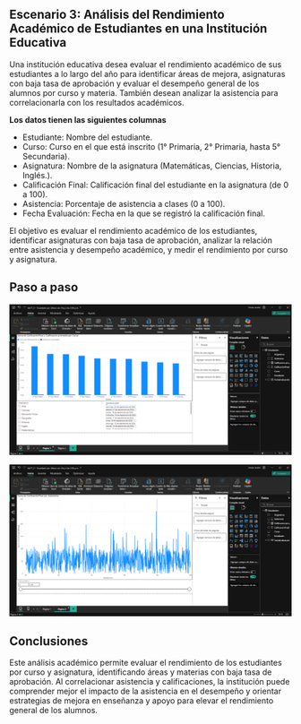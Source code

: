 ## Escenario 3: Análisis del Rendimiento Académico de Estudiantes en una Institución Educativa

Una institución educativa desea evaluar el rendimiento académico de sus estudiantes a lo largo del año para identificar áreas de mejora, asignaturas con baja tasa de aprobación y evaluar el desempeño general de los alumnos por curso y materia. También desean analizar la asistencia para correlacionarla con los resultados académicos.

**Los datos tienen las siguientes columnas**

- Estudiante: Nombre del estudiante.
- Curso: Curso en el que está inscrito (1° Primaria, 2° Primaria, hasta 5° Secundaria).
- Asignatura: Nombre de la asignatura (Matemáticas, Ciencias, Historia, Inglés.).
- Calificación Final: Calificación final del estudiante en la asignatura (de 0 a 100).
- Asistencia: Porcentaje de asistencia a clases (0 a 100).
- Fecha Evaluación: Fecha en la que se registró la calificación final.

El objetivo es evaluar el rendimiento académico de los estudiantes, identificar asignaturas con baja tasa de aprobación, analizar la relación entre asistencia y desempeño académico, y medir el rendimiento por curso y asignatura.

## Paso a paso

![Captura de pantalla del escenario 3 en Power BI](lab17_3-1.png)

![Captura de pantalla del escenario 3 en Power BI](lab17_3-2.png)

## Conclusiones

Este análisis académico permite evaluar el rendimiento de los estudiantes por curso y asignatura, identificando áreas y materias con baja tasa de aprobación. Al correlacionar asistencia y calificaciones, la institución puede comprender mejor el impacto de la asistencia en el desempeño y orientar estrategias de mejora en enseñanza y apoyo para elevar el rendimiento general de los alumnos.
